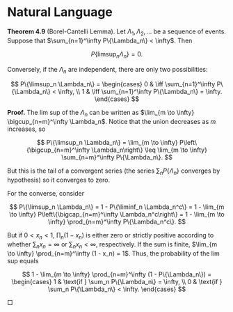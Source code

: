 # Natural Language

**Theorem 4.9** (Borel-Cantelli Lemma). Let $\Lambda_1, \Lambda_2, \ldots$ be a sequence of events. Suppose that $\sum_{n=1}^\infty P\{\Lambda_n\} < \infty$. Then

$$
P\{\limsup_n \Lambda_n\} = 0.
$$

Conversely, if the $\Lambda_n$ are independent, there are only two possibilities:

$$
P\{\limsup_n \Lambda_n\} = \begin{cases}
0 & \iff \sum_{n=1}^\infty P\{\Lambda_n\} < \infty, \\
1 & \iff \sum_{n=1}^\infty P\{\Lambda_n\} = \infty.
\end{cases}
$$

**Proof.** The lim sup of the $\Lambda_n$ can be written as $\lim_{m \to \infty} \bigcup_{n=m}^\infty \Lambda_n$. Notice that the union decreases as $m$ increases, so

$$
P\{\limsup_n \Lambda_n\} = \lim_{m \to \infty} P\left\{\bigcup_{n=m}^\infty \Lambda_n\right\}
\leq \lim_{m \to \infty} \sum_{n=m}^\infty P\{\Lambda_n\}.
$$

But this is the tail of a convergent series (the series $\sum_n P\{\Lambda_n\}$ converges by hypothesis) so it converges to zero.

For the converse, consider

$$
P\{\limsup_n \Lambda_n\} = 1 - P\{\liminf_n \Lambda_n^c\}
= 1 - \lim_{m \to \infty} P\left\{\bigcap_{n=m}^\infty \Lambda_n^c\right\}
= 1 - \lim_{m \to \infty} \prod_{n=m}^\infty P\{\Lambda_n^c\}.
$$

But if $0 < x_n < 1$, $\prod_n (1 - x_n)$ is either zero or strictly positive according to whether $\sum_n x_n = \infty$ or $\sum_n x_n < \infty$, respectively. If the sum is finite, $\lim_{m \to \infty} \prod_{n=m}^\infty (1 - x_n) = 1$. Thus, the probability of the lim sup equals

$$
1 - \lim_{m \to \infty} \prod_{n=m}^\infty (1 - P\{\Lambda_n\}) = \begin{cases}
1 & \text{if } \sum_n P\{\Lambda_n\} = \infty, \\
0 & \text{if } \sum_n P\{\Lambda_n\} < \infty.
\end{cases}
$$

□
